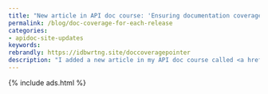 ```yaml
---
title: "New article in API doc course: 'Ensuring documentation coverage with each software release'"
permalink: /blog/doc-coverage-for-each-release
categories:
- apidoc-site-updates
keywords:
rebrandly: https://idbwrtng.site/doccoveragepointer
description: "I added a new article in my API doc course called <a href='/learnapidoc/docapis_release_process.html'>Ensuring documentation coverage with each software release</a>. Getting a good handle on your release process -- such as understanding the cadence of releases, how features are tracked and tagged in different phases, and other checkpoints prior to the release signoff -- is central to thriving in any documentation role. Providing doc coverage for each release ensures you don't accrue documentation debt, and it boosts user satisfaction for the new features being released. This article adds to about a dozen other process-oriented articles in the <a href='learnapidoc/docapis_managing_doc_processes.html'>processes and methodology section</a>."
---
```


{% include ads.html %}
